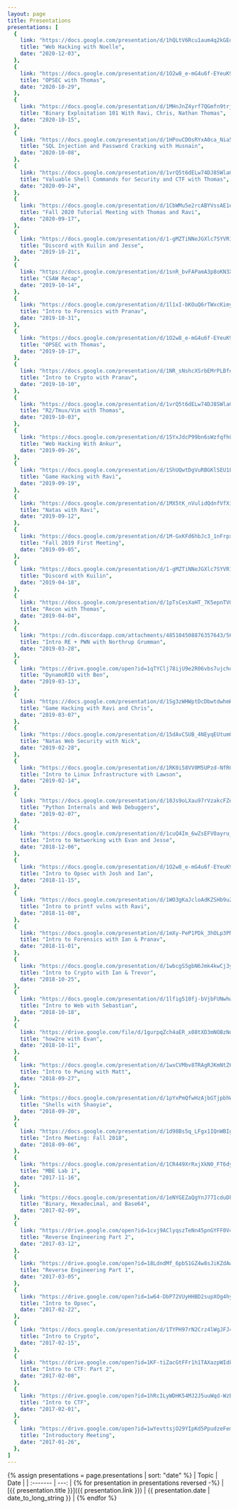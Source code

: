 ```yaml
---
layout: page
title: Presentations
presentations: [
  {
    link: "https://docs.google.com/presentation/d/1hQLtV6Rcu1aum4q2kGEd8cwOTAIzj4NqEu4mPeY_JZA/edit?usp=sharing",
    title: "Web Hacking with Noelle",
    date: "2020-12-03",
  },
  {
    link: "https://docs.google.com/presentation/d/1O2w8_e-mG4u6f-EYeuK9fojvFdYD3Z84VbR95WA5C3k/edit?usp=sharing",
    title: "OPSEC with Thomas",
    date: "2020-10-29",
  },
  {
    link: "https://docs.google.com/presentation/d/1MHnJnZ4yrf7QGmfn9trjYuUROZmAti83kfRbdLHSmr0/",
    title: "Binary Exploitation 101 With Ravi, Chris, Nathan Thomas",
    date: "2020-10-15",
  },
  {
    link: "https://docs.google.com/presentation/d/1HPouCDOsRYxA0ca_Nia5HmBPtybn_SwYNOdBLECzBCM/",
    title: "SQL Injection and Password Cracking with Husnain",
    date: "2020-10-08",
  },
  {
    link: "https://docs.google.com/presentation/d/1vrQ5t6dELw74DJ8SWlaGkctPpThrjOd6gFDDUyckcSk/",
    title: "Valuable Shell Commands for Security and CTF with Thomas",
    date: "2020-09-24",
  },
  {
    link: "https://docs.google.com/presentation/d/1CbWMu5e2rcABYVssAE1eaDGO6Fk2q7Eh63XHZVIu5wA/",
    title: "Fall 2020 Tutorial Meeting with Thomas and Ravi",
    date: "2020-09-17",
  },
  {
    link: "https://docs.google.com/presentation/d/1-gMZTiNNeJGXlc7SYVR1Wu9s7XBEyx8tmXQZUghRI3I/edit?usp=sharing",
    title: "Discord with Kuilin and Jesse",
    date: "2019-10-21",
  },
  {
    link: "https://docs.google.com/presentation/d/1snR_bvFAPamA3p8oKN3XHk2sgDXk--1sJ-VZCousvcs/edit?usp=sharing",
    title: "CSAW Recap",
    date: "2019-10-14",
  },
  {
    link: "https://docs.google.com/presentation/d/1l1xI-bKOuQ6rTWxcKimydVUmdHYKmX1sTQbLpZ1Zelw/edit?usp=sharing",
    title: "Intro to Forensics with Pranav",
    date: "2019-10-31",
  },
  {
    link: "https://docs.google.com/presentation/d/1O2w8_e-mG4u6f-EYeuK9fojvFdYD3Z84VbR95WA5C3k/edit?usp=sharing",
    title: "OPSEC with Thomas",
    date: "2019-10-17",
  },
  {
    link: "https://docs.google.com/presentation/d/1NR_sNshcXSrbEMrPLBfe9LepDTz6iIONFzJKwKPNEAM/edit?usp=sharing",
    title: "Intro to Crypto with Pranav",
    date: "2019-10-10",
  },
  {
    link: "https://docs.google.com/presentation/d/1vrQ5t6dELw74DJ8SWlaGkctPpThrjOd6gFDDUyckcSk/edit?usp=sharing",
    title: "R2/Tmux/Vim with Thomas",
    date: "2019-10-03",
  },
  {
    link: "https://docs.google.com/presentation/d/15YxJdcP99bn6sWzfqfh8LoZ-FrxWrkkWjol2FZXUECU/",
    title: "Web Hacking With Ankur",
    date: "2019-09-26",
  },
  {
    link: "https://docs.google.com/presentation/d/1ShUQwtDgVuRBGKlSEU1Lgw-kdL17CJhXmzFbM1L99sc/edit?usp=sharing",
    title: "Game Hacking with Ravi",
    date: "2019-09-19",
  },
  {
    link: "https://docs.google.com/presentation/d/1MX5tK_nVulidQdnfVfXiHOxCIkDKlHHJxeASEKg2iPs/edit#slide=id.p",
    title: "Natas with Ravi",
    date: "2019-09-12",
  },
  {
    link: "https://docs.google.com/presentation/d/1M-GxKFd6hbJc3_1nFrpxFIsGbtwnJbEXxI82YB62wdw/edit#slide=id.g6269e4014d_0_141",
    title: "Fall 2019 First Meeting",
    date: "2019-09-05",
  },
  {
    link: "https://docs.google.com/presentation/d/1-gMZTiNNeJGXlc7SYVR1Wu9s7XBEyx8tmXQZUghRI3I/edit?usp=sharing",
    title: "Discord with Kuilin",
    date: "2019-04-18",
  },
  {
    link: "https://docs.google.com/presentation/d/1pTsCesXaHT_7K5epnTVGup9j8RWaRIBwBRvQdkZZQRA/edit?usp=sharing",
    title: "Recon with Thomas",
    date: "2019-04-04",
  },
  {
    link: "https://cdn.discordapp.com/attachments/485104508876357643/560984289798520853/CTF.pptx",
    title: "Intro RE + PWN with Northrup Grumman",
    date: "2019-03-28",
  },
  {
    link: "https://drive.google.com/open?id=1qTYClj78ijU9e2R06vbs7ujchqjPsa2y",
    title: "DynamoRIO with Ben",
    date: "2019-03-13",
  },
  {
    link: "https://docs.google.com/presentation/d/1Sg3zWHWptDcDbwtdwhmKz2z79nAsHMB_-0Eizr5rGhU/edit#slide=id.g51e44fd43a_0_203",
    title: "Game Hacking with Ravi and Chris",
    date: "2019-03-07",
  },
  {
    link: "https://docs.google.com/presentation/d/15dAvCSUB_4NEyqEUtumOJYVFgF2ugYmGhhsRywCs7ko/edit?usp=sharing",
    title: "Natas Web Security with Nick",
    date: "2019-02-28",
  },
  {
    link: "https://docs.google.com/presentation/d/1RK0i58VV0M5UPzd-NfR0ggYy6h_uqhMjHA7tX_YGGbA/edit?usp=sharing",
    title: "Intro to Linux Infrastructure with Lawson",
    date: "2019-02-14",
  },
  {
    link: "https://docs.google.com/presentation/d/10Js9oLXau97rVzakcFZe_9XHBzK3FD8Qnur38q_oDHw/edit#slide=id.p",
    title: "Python Internals and Web Debuggers",
    date: "2019-02-07",
  },
  {
    link: "https://docs.google.com/presentation/d/1cuQ4Im_6wZsEFV0ayru_7Djxenv7MgOFh7Db6toDFaM/edit#slide=id.p",
    title: "Intro to Networking with Evan and Jesse",
    date: "2018-12-06",
  },
  {
    link: "https://docs.google.com/presentation/d/1O2w8_e-mG4u6f-EYeuK9fojvFdYD3Z84VbR95WA5C3k/edit#slide=id.p",
    title: "Intro to Opsec with Josh and Ian",
    date: "2018-11-15",
  },
  {
    link: "https://docs.google.com/presentation/d/1WO3gKaJcloAdKZSHb9uZVnc08eAD4zA-jIO9U-i_ptM/edit?usp=sharing",
    title: "Intro to printf vulns with Ravi",
    date: "2018-11-08",
  },
  {
    link: "https://docs.google.com/presentation/d/1mXy-PeP1PDk_3hOLp3PNh2qHNsVN5u59kKBZOujn03o",
    title: "Intro to Forensics with Ian & Pranav",
    date: "2018-11-01",
  },
  {
    link: "https://docs.google.com/presentation/d/1wbcgS5gbN6Jmk4kwCj3y9D7iYUkoQSYTFzkTNcLPGck/edit?usp=sharing",
    title: "Intro to Crypto with Ian & Trevor",
    date: "2018-10-25",
  },
  {
    link: "https://docs.google.com/presentation/d/1lfig510fj-bVjbFUNwhwPke2G8ktskUp5e_Q3Df2Vf8/edit?usp=sharing",
    title: "Intro to Web with Sebastian",
    date: "2018-10-18",
  },
  {
    link: "https://drive.google.com/file/d/1gurpqZch4aER_x08tXD3mNOBzNdXa7LG/view?usp=sharing",
    title: "how2re with Evan",
    date: "2018-10-11",
  },
  {
    link: "https://docs.google.com/presentation/d/1wxCVMbv8TRAgRJKmNtZ6WwpgiQDoZ6MyUDfbSxvw6rE/edit#slide=id.p",
    title: "Intro to Pwning with Matt",
    date: "2018-09-27",
  },
  {
    link: "https://docs.google.com/presentation/d/1pYxPmQfwHzAjbGTjpbhWmjaU6jC2EtJzrGei7NCTCAg",
    title: "Shells with Shaoyie",
    date: "2018-09-20",
  },
  {
    link: "https://docs.google.com/presentation/d/1d98Bs5q_LFgx1IQnWBIgfOkGYOEfoc1qdbV9nIr3v6w",
    title: "Intro Meeting: Fall 2018",
    date: "2018-09-06",
  },
  {
    link: "https://docs.google.com/presentation/d/1CR449XrRxjXkN0_FT6dy7t4gcnBVo8SVumsKPNnMGys/",
    title: "MBE Lab 1",
    date: "2017-11-16",
  },
  {
    link: "https://docs.google.com/presentation/d/1eNYGEZaQgYnJ77IcduDkbof-3OdPQyjb-5yCUkPUSeI",
    title: "Binary, Hexadecimal, and Base64",
    date: "2017-02-09",
  },
  {
    link: "https://drive.google.com/open?id=1cvj9AClyqszTeNn45pnGYFF0V4yEjGYlrjSBqVV4ON0",
    title: "Reverse Engineering Part 2",
    date: "2017-03-12",
  },
  {
    link: "https://drive.google.com/open?id=18LdndMf_6pbS1GZ4w8sJiKZdAw0sEtRcio9wnWMvJ-E",
    title: "Reverse Engineering Part 1",
    date: "2017-03-05",
  },
  {
    link: "https://drive.google.com/open?id=1w64-DbP72VUyHHBD2supXOg4hyRsDi5dJ83Y3RSGrPQ",
    title: "Intro to Opsec",
    date: "2017-02-22",
  },
  {
    link: "https://docs.google.com/presentation/d/1TYPH97rN2Crz4lWgJFJ4Dxb16WyZ0yoII_sR7rCos4Q/edit?usp=sharing",
    title: "Intro to Crypto",
    date: "2017-02-15",
  },
  {
    link: "https://drive.google.com/open?id=1KF-tiZacGtFFr1h1TAXazpWIdLOqbZh8hYIbqIyRdDE",
    title: "Intro to CTF: Part 2",
    date: "2017-02-08",
  },
  {
    link: "https://drive.google.com/open?id=1hRcILyWDHK54MJ2J5uuWqd-WzEV7IQQsU9_IbbjuMa0",
    title: "Intro to CTF",
    date: "2017-02-01",
  },
  {
    link: "https://drive.google.com/open?id=1wYevttsjO29YIpKd5PpudzeFem975X5GYDkn437iUWY",
    title: "Introductory Meeting",
    date: "2017-01-26",
  },
]
---
```



{% assign presentations = page.presentations | sort: "date" %}
| Topic    | Date |
| :------- | ---: |
{% for presentation in presentations reversed -%}
| [{{ presentation.title }}]({{ presentation.link }}) | {{ presentation.date | date_to_long_string }} |
{% endfor %}
